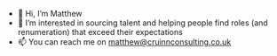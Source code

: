 - 👋 Hi, I’m Matthew
- 👀 I’m interested in sourcing talent and helping people find roles (and renumeration) that exceed their expectations
- 📫 You can reach me on matthew@cruinnconsulting.co.uk

<!---
matthew-cruinn/matthew-cruinn is a ✨ special ✨ repository because its `README.md` (this file) appears on your GitHub profile.
You can click the Preview link to take a look at your changes.
--->
